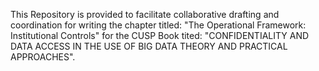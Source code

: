 This Repository is provided to facilitate collaborative drafting and coordination for writing the chapter titled: "The Operational Framework: Institutional Controls" for the CUSP Book tited: "CONFIDENTIALITY AND DATA ACCESS 
IN THE USE OF BIG DATA THEORY AND PRACTICAL APPROACHES".  
